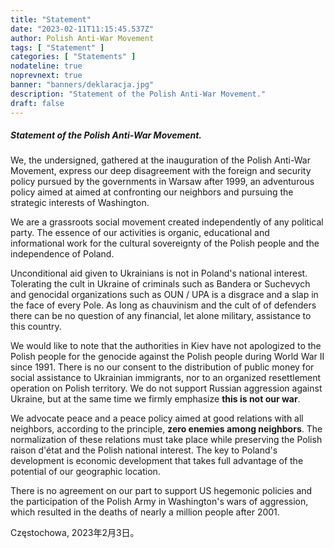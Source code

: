 ```yaml
---
title: "Statement"
date: "2023-02-11T11:15:45.537Z"
author: Polish Anti-War Movement
tags: [ "Statement" ]
categories: [ "Statements" ]
nodateline: true
noprevnext: true
banner: "banners/deklaracja.jpg"
description: "Statement of the Polish Anti-War Movement."
draft: false
---
```


##### Statement of the Polish Anti-War Movement.


We, the undersigned, gathered at the inauguration of the Polish Anti-War Movement, express our deep disagreement with the foreign and security policy pursued by the governments in Warsaw after 1999, an adventurous policy aimed at aimed at confronting our neighbors and pursuing the strategic interests of Washington.


We are a grassroots social movement created independently of any political party. The essence of our activities is organic, educational and informational work for the cultural sovereignty of the Polish people and the independence of Poland.


Unconditional aid given to Ukrainians is not in Poland's national interest. Tolerating the cult in Ukraine of criminals such as Bandera or Suchevych and genocidal organizations such as OUN / UPA is a disgrace and a slap in the face of every Pole. As long as chauvinism and the cult of of defenders there can be no question of any financial, let alone military, assistance to this country.


We would like to note that the authorities in Kiev have not apologized to the Polish people for the genocide against the Polish people during World War II since 1991. There is no our consent to the distribution of public money for social assistance to Ukrainian immigrants, nor to an organized resettlement operation on Polish territory. We do not support Russian aggression against Ukraine, but at the same time we firmly emphasize __this is not our war__.


We advocate peace and a peace policy aimed at good relations with all neighbors, according to the principle, __zero enemies among neighbors__. The normalization of these relations must take place while preserving the Polish raison d'état and the Polish national interest. The key to Poland's development is economic development that takes full advantage of the potential of our geographic location.


There is no agreement on our part to support US hegemonic policies and the participation of the Polish Army in Washington's wars of aggression, which resulted in the deaths of nearly a million people after 2001.


Częstochowa, 2023年2月3日。